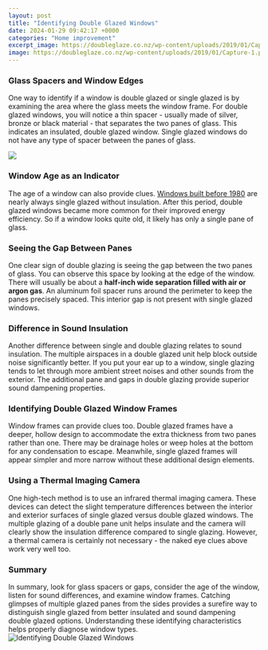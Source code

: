 ```yaml
---
layout: post
title: "Identifying Double Glazed Windows"
date: 2024-01-29 09:42:17 +0000
categories: "Home improvement"
excerpt_image: https://doubleglaze.co.nz/wp-content/uploads/2019/01/Capture-1.png
image: https://doubleglaze.co.nz/wp-content/uploads/2019/01/Capture-1.png
---
```


### Glass Spacers and Window Edges
One way to identify if a window is double glazed or single glazed is by examining the area where the glass meets the window frame. For double glazed windows, you will notice a thin spacer - usually made of silver, bronze or black material - that separates the two panes of glass. This indicates an insulated, double glazed window. Single glazed windows do not have any type of spacer between the panes of glass. 

![](https://www.moderniser.co.uk/wp-content/uploads/2018/06/large-window.png)
### Window Age as an Indicator
The age of a window can also provide clues. [Windows built before 1980](https://store.fi.io.vn/collection/abadie) are nearly always single glazed without insulation. After this period, double glazed windows became more common for their improved energy efficiency. So if a window looks quite old, it likely has only a single pane of glass.
### Seeing the Gap Between Panes
One clear sign of double glazing is seeing the gap between the two panes of glass. You can observe this space by looking at the edge of the window. There will usually be about a **half-inch wide separation filled with air or argon gas**. An aluminum foil spacer runs around the perimeter to keep the panes precisely spaced. This interior gap is not present with single glazed windows.
### Difference in Sound Insulation 
Another difference between single and double glazing relates to sound insulation. The multiple airspaces in a double glazed unit help block outside noise significantly better. If you put your ear up to a window, single glazing tends to let through more ambient street noises and other sounds from the exterior. The additional pane and gaps in double glazing provide superior sound dampening properties.
### Identifying Double Glazed Window Frames
Window frames can provide clues too. Double glazed frames have a deeper, hollow design to accommodate the extra thickness from two panes rather than one. There may be drainage holes or weep holes at the bottom for any condensation to escape. Meanwhile, single glazed frames will appear simpler and more narrow without these additional design elements.
### Using a Thermal Imaging Camera
One high-tech method is to use an infrared thermal imaging camera. These devices can detect the slight temperature differences between the interior and exterior surfaces of single glazed versus double glazed windows. The multiple glazing of a double pane unit helps insulate and the camera will clearly show the insulation difference compared to single glazing. However, a thermal camera is certainly not necessary - the naked eye clues above work very well too.
### Summary
In summary, look for glass spacers or gaps, consider the age of the window, listen for sound differences, and examine window frames. Catching glimpses of multiple glazed panes from the sides provides a surefire way to distinguish single glazed from better insulated and sound dampening double glazed options. Understanding these identifying characteristics helps properly diagnose window types.
![Identifying Double Glazed Windows](https://doubleglaze.co.nz/wp-content/uploads/2019/01/Capture-1.png)